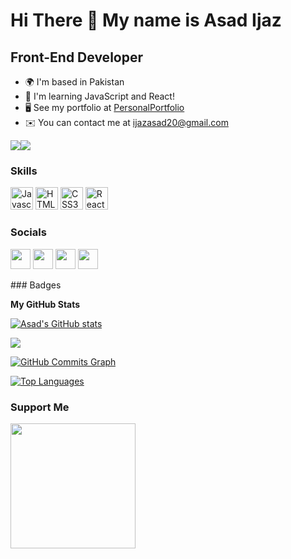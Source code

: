 Hi There 👋 My name is Asad Ijaz
================================

Front-End Developer
-------------------

* 🌍  I'm based in Pakistan 
* 🧠  I'm learning JavaScript and React!
* 🖥️  See my portfolio at [PersonalPortfolio]()
* ✉️  You can contact me at [ijazasad20@gmail.com](mailto:ijazasad20@gmail.com)


<a href="https://www.twitter.com/" target="_blank" rel="noreferrer"><img
src="https://img.shields.io/twitter/follow/Asad_099?logo=twitter&style=for-the-badge&color=ffffff&labelColor=22272e"
/></a><a href="https://www.github.com/Asad_099" target="_blank" rel="noreferrer"><img
src="https://img.shields.io/github/followers/Asadijaz786?logo=github&style=for-the-badge&color=ffffff&labelColor=22272e" /></a>
### Skills

<p align="left">
<a href="https://developer.mozilla.org/en-US/docs/Web/JavaScript" target="_blank" rel="noreferrer"><img src="https://raw.githubusercontent.com/danielcranney/readme-generator/main/public/icons/skills/javascript-colored.svg" width="36" height="36" alt="Javascript" /></a>
<a href="https://developer.mozilla.org/en-US/docs/Glossary/HTML5" target="_blank" rel="noreferrer"><img src="https://raw.githubusercontent.com/danielcranney/readme-generator/main/public/icons/skills/html5-colored.svg" width="36" height="36" alt="HTML5" /></a>
<a href="https://www.w3.org/TR/CSS/#css" target="_blank" rel="noreferrer"><img src="https://raw.githubusercontent.com/danielcranney/readme-generator/main/public/icons/skills/css3-colored.svg" width="36" height="36" alt="CSS3" /></a>
<a href="https://www.reactjs.org" target="_blank" rel="noreferrer"><img src="https://raw.githubusercontent.com/danielcranney/readme-generator/main/public/icons/skills/reactjs-colored.svg" width="36" height="36" alt="ReactJS" /></a>
</p>

### Socials

<p align="left"> <a href="https://www.codepen.io/" target="_blank" rel="noreferrer"><img src="https://raw.githubusercontent.com/danielcranney/readme-generator/main/public/icons/socials/codepen.svg" width="32" height="32" /></a> <a href="https://www.github.com/Asadijaz786" target="_blank" rel="noreferrer"><img src="https://raw.githubusercontent.com/danielcranney/readme-generator/main/public/icons/socials/github.svg" width="32" height="32" /></a> <a href="https://www.linkedin.com/in/asad-ijaz-b9b8b1170//" target="_blank" rel="noreferrer"><img src="https://raw.githubusercontent.com/danielcranney/readme-generator/main/public/icons/socials/linkedin.svg" width="32" height="32" /></a> <a href="https://www.twitter.com/Asadijaz_099" target="_blank" rel="noreferrer"><img src="https://raw.githubusercontent.com/danielcranney/readme-generator/main/public/icons/socials/twitter.svg" width="32" height="32" /></a></p>
### Badges

<b>My GitHub Stats</b>

<a href="http://www.github.com/Asadijaz786"><img src="https://github-readme-stats.vercel.app/api?username=Asadijaz786&show_icons=true&hide=&count_private=true&title_color=facc15&text_color=ffffff&icon_color=ffffff&bg_color=22272e&hide_border=true&show_icons=true" alt="Asad's GitHub stats" /></a>

<a href="http://www.github.com/Asadijaz786"><img src="https://github-readme-streak-stats.herokuapp.com/?user=Asadijaz786&stroke=ffffff&background=22272e&ring=facc15&fire=facc15&currStreakNum=ffffff&currStreakLabel=facc15&sideNums=ffffff&sideLabels=ffffff&dates=ffffff&hide_border=true" /></a>

<a href="http://www.github.com/Asadijaz786"><img src="https://activity-graph.herokuapp.com/graph?username=Asadijaz786&bg_color=22272e&color=ffffff&line=ffffff&point=ffffff&area_color=22272e&area=true&hide_border=true&custom_title=GitHub%20Commits%20Graph" alt="GitHub Commits Graph" /></a>

<a href="https://github.com/Asadijaz786" align="left"><img src="https://github-readme-stats.vercel.app/api/top-langs/?username=Asadijaz786&langs_count=10&title_color=facc15&text_color=ffffff&icon_color=ffffff&bg_color=22272e&hide_border=true&locale=en&custom_title=Top%20%Languages" alt="Top Languages" /></a>

### Support Me

<a href="https://www.buymeacoffee.com/asadijaz414x"><img src="https://cdn.buymeacoffee.com/buttons/v2/default-yellow.png" width="200" /></a>
